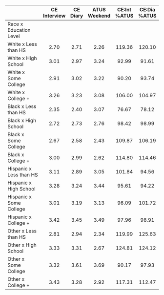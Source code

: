 
|                      | CE<br>Interview |  CE<br>Diary | ATUS<br>Weekend | CE:Int<br>%ATUS | CE:Dia<br>%ATUS |
| -------------------- | :----------: | :----------: | :----------: | :----------: | :----------: |
| Race x Education Level |              |              |              |              |              |
| White x Less than HS |         2.70 |         2.71 |         2.26 |       119.36 |       120.10 |
| White x High School  |         3.01 |         2.97 |         3.24 |        92.99 |        91.61 |
| White x Some College |         2.91 |         3.02 |         3.22 |        90.20 |        93.74 |
| White x College +    |         3.26 |         3.23 |         3.08 |       106.00 |       104.97 |
| Black x Less than HS |         2.35 |         2.40 |         3.07 |        76.67 |        78.12 |
| Black x High School  |         2.72 |         2.73 |         2.76 |        98.42 |        98.99 |
| Black x Some College |         2.67 |         2.58 |         2.43 |       109.87 |       106.19 |
| Black x College +    |         3.00 |         2.99 |         2.62 |       114.80 |       114.46 |
| Hispanic x Less than HS |         3.11 |         2.89 |         3.05 |       101.84 |        94.56 |
| Hispanic x High School |         3.28 |         3.24 |         3.44 |        95.61 |        94.22 |
| Hispanic x Some College |         3.01 |         3.19 |         3.13 |        96.09 |       101.72 |
| Hispanic x College + |         3.42 |         3.45 |         3.49 |        97.96 |        98.91 |
| Other x Less than HS |         2.81 |         2.94 |         2.34 |       119.99 |       125.63 |
| Other x High School  |         3.33 |         3.31 |         2.67 |       124.81 |       124.12 |
| Other x Some College |         3.32 |         3.61 |         3.69 |        90.17 |        97.93 |
| Other x College +    |         3.43 |         3.28 |         2.92 |       117.31 |       112.47 |

